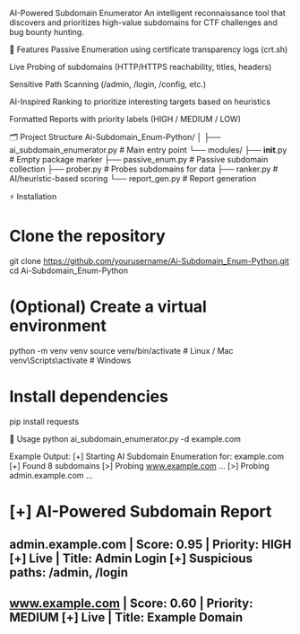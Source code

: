 AI-Powered Subdomain Enumerator
An intelligent reconnaissance tool that discovers and prioritizes high-value subdomains for CTF challenges and bug bounty hunting.

📌 Features
Passive Enumeration using certificate transparency logs (crt.sh)

Live Probing of subdomains (HTTP/HTTPS reachability, titles, headers)

Sensitive Path Scanning (/admin, /login, /config, etc.)

AI-Inspired Ranking to prioritize interesting targets based on heuristics

Formatted Reports with priority labels (HIGH / MEDIUM / LOW)

🗂️ Project Structure
Ai-Subdomain_Enum-Python/
│
├── ai_subdomain_enumerator.py      # Main entry point
└── modules/
    ├── __init__.py                 # Empty package marker
    ├── passive_enum.py             # Passive subdomain collection
    ├── prober.py                   # Probes subdomains for data
    ├── ranker.py                   # AI/heuristic-based scoring
    └── report_gen.py               # Report generation

⚡ Installation
# Clone the repository
git clone https://github.com/yourusername/Ai-Subdomain_Enum-Python.git
cd Ai-Subdomain_Enum-Python

# (Optional) Create a virtual environment
python -m venv venv
source venv/bin/activate   # Linux / Mac
venv\Scripts\activate      # Windows

# Install dependencies
pip install requests

🚀 Usage
python ai_subdomain_enumerator.py -d example.com

Example Output:
[+] Starting AI Subdomain Enumeration for: example.com
[+] Found 8 subdomains
[>] Probing www.example.com ...
[>] Probing admin.example.com ...

[+] AI-Powered Subdomain Report
============================================================
admin.example.com              | Score: 0.95 | Priority: HIGH
  [+] Live    | Title: Admin Login
  [+] Suspicious paths: /admin, /login
------------------------------------------------------------
www.example.com                 | Score: 0.60 | Priority: MEDIUM
  [+] Live    | Title: Example Domain
------------------------------------------------------------
